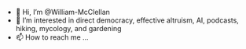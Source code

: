 - 👋 Hi, I’m @William-McClellan
- 👀 I’m interested in direct democracy, effective altruism, AI, podcasts, hiking, mycology, and gardening
- 📫 How to reach me ... 

<!---
William-McClellan/William-McClellan is a ✨ special ✨ repository because its `README.md` (this file) appears on your GitHub profile.
You can click the Preview link to take a look at your changes.
--->

